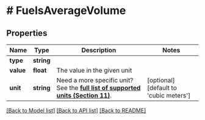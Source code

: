# # FuelsAverageVolume

## Properties

Name | Type | Description | Notes
------------ | ------------- | ------------- | -------------
**type** | **string** |  |
**value** | **float** | The value in the given unit |
**unit** | **string** | Need a more specific unit? See the **[full list of supported units (Section 11)](https://convert.js.org/types/_unitsbymeasureraw)**. | [optional] [default to 'cubic meters']

[[Back to Model list]](../../README.md#models) [[Back to API list]](../../README.md#endpoints) [[Back to README]](../../README.md)
